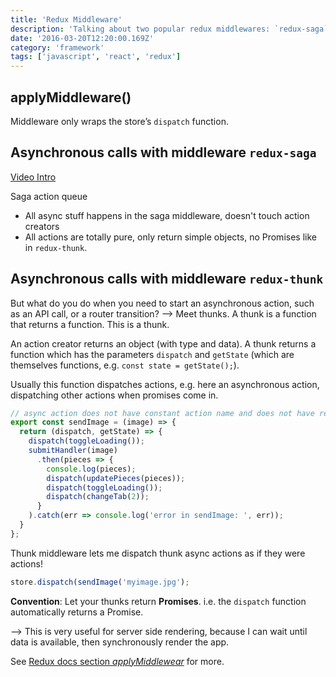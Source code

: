 ```yaml
---
title: 'Redux Middleware'
description: 'Talking about two popular redux middlewares: `redux-saga` and `redux-thunk`.'
date: '2016-03-20T12:20:00.169Z'
category: 'framework'
tags: ['javascript', 'react', 'redux']
---
```


## applyMiddleware()

Middleware only wraps the store’s `dispatch` function.

## Asynchronous calls with middleware `redux-saga`

[Video Intro](https://www.youtube.com/watch?v=QJVdcIlqGwc)

Saga action queue

* All async stuff happens in the saga middleware, doesn't touch action creators
* All actions are totally pure, only return simple objects, no Promises like in `redux-thunk`.

## Asynchronous calls with middleware `redux-thunk`

But what do you do when you need to start an asynchronous action, such as an API call, or a router transition?
--> Meet thunks. A thunk is a function that returns a function. This is a thunk.

An action creator returns an object (with type and data). A thunk returns a function which has the parameters `dispatch` and `getState` (which are themselves functions, e.g. `const state = getState();`).

Usually this function dispatches actions, e.g. here an asynchronous action, dispatching other actions when promises come in.

```js
// async action does not have constant action name and does not have reducer
export const sendImage = (image) => {
  return (dispatch, getState) => {
    dispatch(toggleLoading());
    submitHandler(image)
      .then(pieces => {
        console.log(pieces);
        dispatch(updatePieces(pieces));
        dispatch(toggleLoading());
        dispatch(changeTab(2));
      }
    ).catch(err => console.log('error in sendImage: ', err));
  }
};
```

Thunk middleware lets me dispatch thunk async actions as if they were actions!

```js
store.dispatch(sendImage('myimage.jpg');
```

**Convention**: Let your thunks return **Promises**. i.e. the `dispatch` function automatically returns a Promise.

--> This is very useful for server side rendering, because I can wait until data is available, then synchronously render the app.

See [Redux docs section *applyMiddlewear*](file:///Users/andrekovac/dev/documentations%20docs/redux.js.org/docs/api/applyMiddleware.html) for more.
